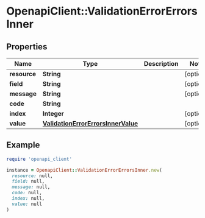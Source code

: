# OpenapiClient::ValidationErrorErrorsInner

## Properties

| Name | Type | Description | Notes |
| ---- | ---- | ----------- | ----- |
| **resource** | **String** |  | [optional] |
| **field** | **String** |  | [optional] |
| **message** | **String** |  | [optional] |
| **code** | **String** |  |  |
| **index** | **Integer** |  | [optional] |
| **value** | [**ValidationErrorErrorsInnerValue**](ValidationErrorErrorsInnerValue.md) |  | [optional] |

## Example

```ruby
require 'openapi_client'

instance = OpenapiClient::ValidationErrorErrorsInner.new(
  resource: null,
  field: null,
  message: null,
  code: null,
  index: null,
  value: null
)
```

